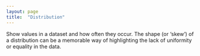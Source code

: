 ```yaml
---
layout: page
title:  "Distribution"
---
```

Show values in a dataset and how often they occur. The shape (or ‘skew’) of a distribution can be a memorable way of highlighting the lack of uniformity or equality in the data.